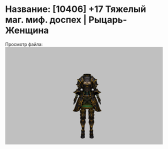 # Название: [10406] +17 Тяжелый маг. миф. доспех | Рыцарь-Женщина

Просмотр файла:
![p010023.png](p010023.png)